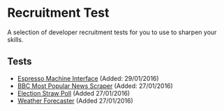 # Recruitment Test

A selection of developer recruitment tests for you to use to sharpen your skills.

## Tests

 - [Espresso Machine Interface](espresso-machine.md) (Added: 29/01/2016)
 - [BBC Most Popular News Scraper](news-scraper.md) (Added: 27/01/2016)
 - [Election Straw Poll](straw-poll.md) (Added 27/01/2016)
 - [Weather Forecaster](weather-forecast.md) (Added 27/01/2016)

